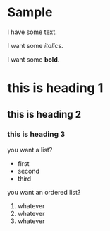 # Sample

I have some text.

I want some _italics_.

I want some **bold**.

# this is heading 1

## this is heading 2

### this is heading 3

you want a list?

* first
* second
* third

you want an ordered list?

1. whatever
1. whatever
1. whatever
